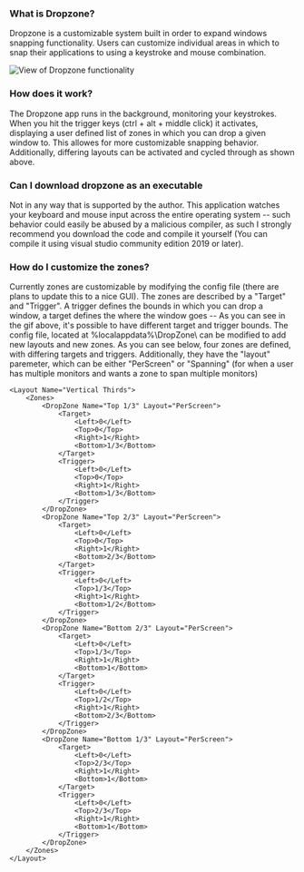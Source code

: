 ### What is Dropzone?

Dropzone is a customizable system built in order to expand windows snapping functionality. Users can customize individual areas in which to snap their applications to using a keystroke and mouse combination.

![View of Dropzone functionality](Dropzone.gif)

### How does it work?

The Dropzone app runs in the background, monitoring your keystrokes. When you hit the trigger keys (ctrl + alt + middle click) it activates, displaying a user defined list of zones in which you can drop a given window to. This allowes for more customizable snapping behavior. Additionally, differing layouts can be activated and cycled through as shown above.

### Can I download dropzone as an executable

Not in any way that is supported by the author. This application watches your keyboard and mouse input across the entire operating system -- such behavior could easily be abused by a malicious compiler, as such I strongly recommend you download the code and compile it yourself (You can compile it using visual studio community edition 2019 or later). 

### How do I customize the zones?

Currently zones are customizable by modifying the config file (there are plans to update this to a nice GUI). The zones are described by a "Target" and "Trigger". A trigger defines the bounds in which you can drop a window, a target defines the where the window goes -- As you can see in the gif above, it's possible to have different target and trigger bounds. The config file, located at %localappdata%\DropZone\ can be modified to add new layouts and new zones. As you can see below, four zones are defined, with differing targets and triggers. Additionally, they have the "layout" paremeter, which can be either "PerScreen" or "Spanning" (for when a user has multiple monitors and wants a zone to span multiple monitors)

```
<Layout Name="Vertical Thirds">
    <Zones>
        <DropZone Name="Top 1/3" Layout="PerScreen">
            <Target>
                <Left>0</Left>
                <Top>0</Top>
                <Right>1</Right>
                <Bottom>1/3</Bottom>
            </Target>
            <Trigger>
                <Left>0</Left>
                <Top>0</Top>
                <Right>1</Right>
                <Bottom>1/3</Bottom>
            </Trigger>
        </DropZone>
        <DropZone Name="Top 2/3" Layout="PerScreen">
            <Target>
                <Left>0</Left>
                <Top>0</Top>
                <Right>1</Right>
                <Bottom>2/3</Bottom>
            </Target>
            <Trigger>
                <Left>0</Left>
                <Top>1/3</Top>
                <Right>1</Right>
                <Bottom>1/2</Bottom>
            </Trigger>
        </DropZone>
        <DropZone Name="Bottom 2/3" Layout="PerScreen">
            <Target>
                <Left>0</Left>
                <Top>1/3</Top>
                <Right>1</Right>
                <Bottom>1</Bottom>
            </Target>
            <Trigger>
                <Left>0</Left>
                <Top>1/2</Top>
                <Right>1</Right>
                <Bottom>2/3</Bottom>
            </Trigger>
        </DropZone>
        <DropZone Name="Bottom 1/3" Layout="PerScreen">
            <Target>
                <Left>0</Left>
                <Top>2/3</Top>
                <Right>1</Right>
                <Bottom>1</Bottom>
            </Target>
            <Trigger>
                <Left>0</Left>
                <Top>2/3</Top>
                <Right>1</Right>
                <Bottom>1</Bottom>
            </Trigger>
        </DropZone>
    </Zones>
</Layout>
```